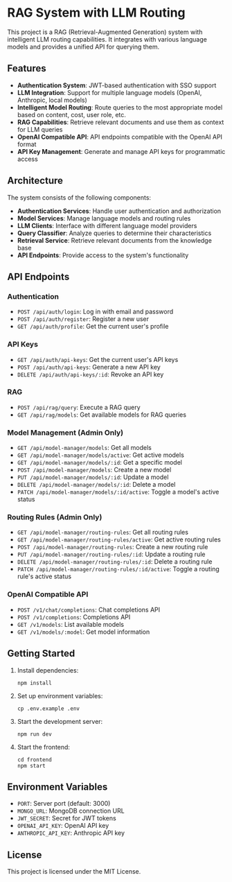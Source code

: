 # RAG System with LLM Routing

This project is a RAG (Retrieval-Augmented Generation) system with intelligent LLM routing capabilities. It integrates with various language models and provides a unified API for querying them.

## Features

- **Authentication System**: JWT-based authentication with SSO support
- **LLM Integration**: Support for multiple language models (OpenAI, Anthropic, local models)
- **Intelligent Model Routing**: Route queries to the most appropriate model based on content, cost, user role, etc.
- **RAG Capabilities**: Retrieve relevant documents and use them as context for LLM queries
- **OpenAI Compatible API**: API endpoints compatible with the OpenAI API format
- **API Key Management**: Generate and manage API keys for programmatic access

## Architecture

The system consists of the following components:

- **Authentication Services**: Handle user authentication and authorization
- **Model Services**: Manage language models and routing rules
- **LLM Clients**: Interface with different language model providers
- **Query Classifier**: Analyze queries to determine their characteristics
- **Retrieval Service**: Retrieve relevant documents from the knowledge base
- **API Endpoints**: Provide access to the system's functionality

## API Endpoints

### Authentication

- `POST /api/auth/login`: Log in with email and password
- `POST /api/auth/register`: Register a new user
- `GET /api/auth/profile`: Get the current user's profile

### API Keys

- `GET /api/auth/api-keys`: Get the current user's API keys
- `POST /api/auth/api-keys`: Generate a new API key
- `DELETE /api/auth/api-keys/:id`: Revoke an API key

### RAG

- `POST /api/rag/query`: Execute a RAG query
- `GET /api/rag/models`: Get available models for RAG queries

### Model Management (Admin Only)

- `GET /api/model-manager/models`: Get all models
- `GET /api/model-manager/models/active`: Get active models
- `GET /api/model-manager/models/:id`: Get a specific model
- `POST /api/model-manager/models`: Create a new model
- `PUT /api/model-manager/models/:id`: Update a model
- `DELETE /api/model-manager/models/:id`: Delete a model
- `PATCH /api/model-manager/models/:id/active`: Toggle a model's active status

### Routing Rules (Admin Only)

- `GET /api/model-manager/routing-rules`: Get all routing rules
- `GET /api/model-manager/routing-rules/active`: Get active routing rules
- `POST /api/model-manager/routing-rules`: Create a new routing rule
- `PUT /api/model-manager/routing-rules/:id`: Update a routing rule
- `DELETE /api/model-manager/routing-rules/:id`: Delete a routing rule
- `PATCH /api/model-manager/routing-rules/:id/active`: Toggle a routing rule's active status

### OpenAI Compatible API

- `POST /v1/chat/completions`: Chat completions API
- `POST /v1/completions`: Completions API
- `GET /v1/models`: List available models
- `GET /v1/models/:model`: Get model information

## Getting Started

1. Install dependencies:
   ```
   npm install
   ```

2. Set up environment variables:
   ```
   cp .env.example .env
   ```

3. Start the development server:
   ```
   npm run dev
   ```

4. Start the frontend:
   ```
   cd frontend
   npm start
   ```

## Environment Variables

- `PORT`: Server port (default: 3000)
- `MONGO_URL`: MongoDB connection URL
- `JWT_SECRET`: Secret for JWT tokens
- `OPENAI_API_KEY`: OpenAI API key
- `ANTHROPIC_API_KEY`: Anthropic API key

## License

This project is licensed under the MIT License.
